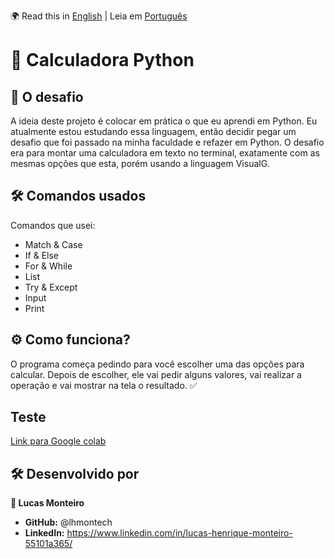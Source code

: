 🌍 Read this in [English](README.md) | Leia em [Português](README.pt.md)

# 🧮 Calculadora Python
## 🎯 O desafio

A ideia deste projeto é colocar em prática o que eu aprendi em Python. Eu atualmente estou estudando essa linguagem, então decidir pegar um desafio que foi passado na minha faculdade e refazer em Python. O desafio era para montar uma calculadora em texto no terminal, exatamente com as mesmas opções que esta, porém usando a linguagem VisualG.

## 🛠️ Comandos usados

Comandos que usei:    
- Match & Case
- If & Else
- For & While
- List
- Try & Except
- Input
- Print

## ⚙️ Como funciona?

O programa começa pedindo para você escolher uma das opções para calcular. Depois de escolher, ele vai pedir alguns valores, vai realizar a operação e vai mostrar na tela o resultado. ✅

## Teste
[Link para Google colab](https://colab.research.google.com/drive/1vjqraosmrojPcxuzwodOa52gaPrYZJBc?usp=sharing)

## 🛠️ Desenvolvido por

**👤 Lucas Monteiro**

- **GitHub:** @lhmontech
- **LinkedIn:** https://www.linkedin.com/in/lucas-henrique-monteiro-55101a365/


